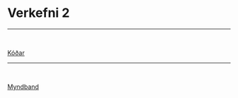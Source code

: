 # Verkefni 2

---
<br>

[Kóðar](https://github.com/Emilb05/leikjaforritun_1/tree/main/Verkefni_2/kodar)

---
<br>

[Myndband](https://youtu.be/k_eqGP7iBao)
